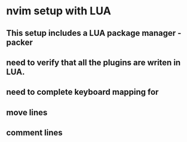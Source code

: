 # nvim setup with LUA 

## This setup includes a LUA package manager - packer
## need to verify that all the plugins are writen in LUA.
## need to complete keyboard mapping for
## move lines
## comment lines
